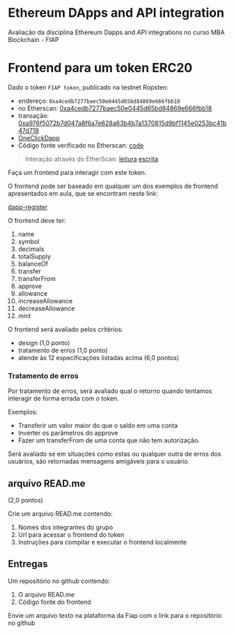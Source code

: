 # Ethereum DApps and API integration

Avaliação da disciplina Ethereum Dapps and API integrations no curso MBA Blockchain - FIAP

# Frontend para um token ERC20

Dado o token `FIAP token`, publicado na testnet Ropsten:
* endereço: `0xa4cedb7277baec50e0445d65bd84869e666fbb18`
* no Etherscan: [0xa4cedb7277baec50e0445d65bd84869e666fbb18](https://ropsten.etherscan.io/address/0xa4cedb7277baec50e0445d65bd84869e666fbb18)
* transação: [0xa976f5072b7d047a8f6a7e628a63b4b7a1370815d9bf1145e0253bc41b47d718](https://ropsten.etherscan.io/tx/0xa976f5072b7d047a8f6a7e628a63b4b7a1370815d9bf1145e0253bc41b47d718)
* [OneClickDapp](https://oneclickdapp.com/prague-demo/)
* Código fonte verificado no Etherscan: [code](https://ropsten.etherscan.io/address/0xa4cedb7277baec50e0445d65bd84869e666fbb18#code)

> Interação através do EtherScan:
> [leitura](https://ropsten.etherscan.io/address/0xa4cedb7277baec50e0445d65bd84869e666fbb18#readContract)
> [escrita](https://ropsten.etherscan.io/address/0xa4cedb7277baec50e0445d65bd84869e666fbb18#writeContract)

Faça um frontend para interagir com este token.

O frontend pode ser baseado em qualquer um dos exemplos de frontend apresentados em aula, que se encontram neste link:

[dapp-register](https://github.com/solangegueiros/dapp-register)

O frontend deve ter:
1. name
2. symbol
3. decimals
4. totalSupply
5. balanceOf
6. transfer
7. transferFrom
8. approve
9. allowance
10. increaseAllowance
11. decreaseAllowance
12. mint

O frontend será avaliado pelos critérios:
- design (1,0 ponto)
- tratamento de erros (1,0 ponto)
- atende às 12 especificações listadas acima (6,0 pontos)

### Tratamento de erros
Por tratamento de erros, será avaliado qual o retorno quando tentamos interagir de forma errada com o token. 

Exemplos:
- Transferir um valor maior do que o saldo em uma conta
- Inverter os parâmetros do approve
- Fazer um transferFrom de uma conta que não tem autorização.

Será avaliado se em situações como estas ou qualquer outra de erros dos usuários, são retornadas mensagens amigáveis para o usuário.

## arquivo READ.me
(2,0 pontos)

Crie um arquivo READ.me contendo:
1. Nomes dos integrantes do grupo
2. Url para acessar o frontend do token
3. Instruções para compilar e executar o frontend localmente

## Entregas

Um repositório no github contendo:
1. O arquivo READ.me
2. Código fonte do frontend

Envie um arquivo texto na plataforma da Fiap com o link para o repositório no github
